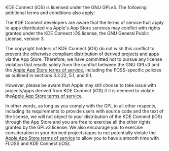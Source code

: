 KDE Connect (iOS) is licensed under the GNU GPLv3. The following additional terms and conditions also apply:

The KDE Connect developers are aware that the terms of service that apply to apps distributed via Apple's App Store services may conflict with rights granted under the KDE Connect iOS license, the GNU General Public License, version 3.

The copyright holders of KDE Connect (iOS) do not wish this conflict to prevent the otherwise compliant distribution of derived projects and apps via the App Store. Therefore, we have committed not to pursue any license violation that results solely from the conflict between the GNU GPLv3 and the [Apple App Store terms of service](https://developer.apple.com/support/downloads/terms/apple-developer-program/Apple-Developer-Program-License-Agreement-20210607-English.pdf), including the FOSS-specific policies as outlined in sections 3.3.22, 5.1, and 9.1.

However, please be aware that Apple may still choose to take issue with projects/apps derived from KDE Connect (iOS) if it is deemed to violate the[Apple App Store terms of service](https://developer.apple.com/support/downloads/terms/apple-developer-program/Apple-Developer-Program-License-Agreement-20210607-English.pdf).

In other words, as long as you comply with the GPL in all other respects, including its requirements to provide users with source code and the text of the license, we will not object to your distribution of the KDE Connect (iOS) through the App Store and you are free to exercise all the other rights granted by the GPLv3 license. We also encourage you to exercise consideration in your derived projects/apps to not potentially violate the [Apple App Store terms of service](https://developer.apple.com/support/downloads/terms/apple-developer-program/Apple-Developer-Program-License-Agreement-20210607-English.pdf) to allow you to have a smooth time with FLOSS and KDE Connect (iOS).